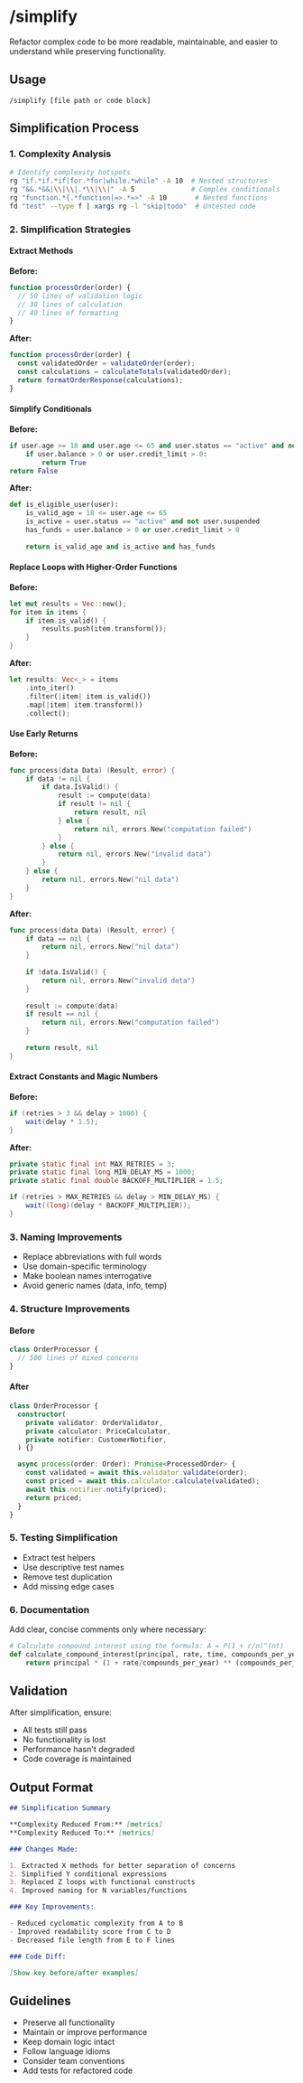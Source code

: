 # /simplify

Refactor complex code to be more readable, maintainable, and easier to understand while preserving functionality.

## Usage

```
/simplify [file path or code block]
```

## Simplification Process

### 1. Complexity Analysis

```bash
# Identify complexity hotspots
rg "if.*if.*if|for.*for|while.*while" -A 10  # Nested structures
rg "&&.*&&|\\|\\|.*\\|\\|" -A 5              # Complex conditionals
rg "function.*{.*function|=>.*=>" -A 10       # Nested functions
fd "test" --type f | xargs rg -l "skip|todo"  # Untested code
```

### 2. Simplification Strategies

#### Extract Methods

**Before:**

```javascript
function processOrder(order) {
  // 50 lines of validation logic
  // 30 lines of calculation
  // 40 lines of formatting
}
```

**After:**

```javascript
function processOrder(order) {
  const validatedOrder = validateOrder(order);
  const calculations = calculateTotals(validatedOrder);
  return formatOrderResponse(calculations);
}
```

#### Simplify Conditionals

**Before:**

```python
if user.age >= 18 and user.age <= 65 and user.status == "active" and not user.suspended:
    if user.balance > 0 or user.credit_limit > 0:
        return True
return False
```

**After:**

```python
def is_eligible_user(user):
    is_valid_age = 18 <= user.age <= 65
    is_active = user.status == "active" and not user.suspended
    has_funds = user.balance > 0 or user.credit_limit > 0
    
    return is_valid_age and is_active and has_funds
```

#### Replace Loops with Higher-Order Functions

**Before:**

```rust
let mut results = Vec::new();
for item in items {
    if item.is_valid() {
        results.push(item.transform());
    }
}
```

**After:**

```rust
let results: Vec<_> = items
    .into_iter()
    .filter(|item| item.is_valid())
    .map(|item| item.transform())
    .collect();
```

#### Use Early Returns

**Before:**

```go
func process(data Data) (Result, error) {
    if data != nil {
        if data.IsValid() {
            result := compute(data)
            if result != nil {
                return result, nil
            } else {
                return nil, errors.New("computation failed")
            }
        } else {
            return nil, errors.New("invalid data")
        }
    } else {
        return nil, errors.New("nil data")
    }
}
```

**After:**

```go
func process(data Data) (Result, error) {
    if data == nil {
        return nil, errors.New("nil data")
    }
    
    if !data.IsValid() {
        return nil, errors.New("invalid data")
    }
    
    result := compute(data)
    if result == nil {
        return nil, errors.New("computation failed")
    }
    
    return result, nil
}
```

#### Extract Constants and Magic Numbers

**Before:**

```java
if (retries > 3 && delay > 1000) {
    wait(delay * 1.5);
}
```

**After:**

```java
private static final int MAX_RETRIES = 3;
private static final long MIN_DELAY_MS = 1000;
private static final double BACKOFF_MULTIPLIER = 1.5;

if (retries > MAX_RETRIES && delay > MIN_DELAY_MS) {
    wait((long)(delay * BACKOFF_MULTIPLIER));
}
```

### 3. Naming Improvements

- Replace abbreviations with full words
- Use domain-specific terminology
- Make boolean names interrogative
- Avoid generic names (data, info, temp)

### 4. Structure Improvements

#### Before

```typescript
class OrderProcessor {
  // 500 lines of mixed concerns
}
```

#### After

```typescript
class OrderProcessor {
  constructor(
    private validator: OrderValidator,
    private calculator: PriceCalculator,
    private notifier: CustomerNotifier,
  ) {}

  async process(order: Order): Promise<ProcessedOrder> {
    const validated = await this.validator.validate(order);
    const priced = await this.calculator.calculate(validated);
    await this.notifier.notify(priced);
    return priced;
  }
}
```

### 5. Testing Simplification

- Extract test helpers
- Use descriptive test names
- Remove test duplication
- Add missing edge cases

### 6. Documentation

Add clear, concise comments only where necessary:

```python
# Calculate compound interest using the formula: A = P(1 + r/n)^(nt)
def calculate_compound_interest(principal, rate, time, compounds_per_year):
    return principal * (1 + rate/compounds_per_year) ** (compounds_per_year * time)
```

## Validation

After simplification, ensure:

- All tests still pass
- No functionality is lost
- Performance hasn't degraded
- Code coverage is maintained

## Output Format

```markdown
## Simplification Summary

**Complexity Reduced From:** [metrics]
**Complexity Reduced To:** [metrics]

### Changes Made:

1. Extracted X methods for better separation of concerns
2. Simplified Y conditional expressions
3. Replaced Z loops with functional constructs
4. Improved naming for N variables/functions

### Key Improvements:

- Reduced cyclomatic complexity from A to B
- Improved readability score from C to D
- Decreased file length from E to F lines

### Code Diff:

[Show key before/after examples]
```

## Guidelines

- Preserve all functionality
- Maintain or improve performance
- Keep domain logic intact
- Follow language idioms
- Consider team conventions
- Add tests for refactored code
